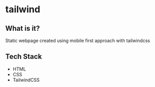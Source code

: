 # tailwind

## What is it?
Static webpage created using mobile first approach with tailwindcss

## Tech Stack
- HTML
- CSS
- TailwindCSS
